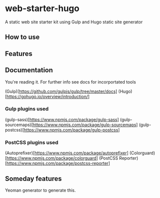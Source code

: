 # web-starter-hugo
A static web site starter kit using Gulp and Hugo static site generator

## How to use


## Features


## Documentation
You're reading it. For further info see docs for incorportated tools

(Gulp)[https://github.com/gulpjs/gulp/tree/master/docs]
(Hugo)[https://gohugo.io/overview/introduction/]

### Gulp plugins used
(gulp-sass)[https://www.npmjs.com/package/gulp-sass]
(gulp-sourcemaps)[https://www.npmjs.com/package/gulp-sourcemaps]
(gulp-postcss)[https://www.npmjs.com/package/gulp-postcss]

### PostCSS plugins used
(Autoprefixer)[https://www.npmjs.com/package/autoprefixer]
(Colorguard)[https://www.npmjs.com/package/colorguard]
(PostCSS Reporter)[https://www.npmjs.com/package/postcss-reporter]




## Someday features
Yeoman generator to generate this.

